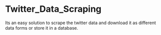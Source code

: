 # Twitter_Data_Scraping
Its an easy solution to scrape the twitter data and download it as different data forms or store it in a database. 
